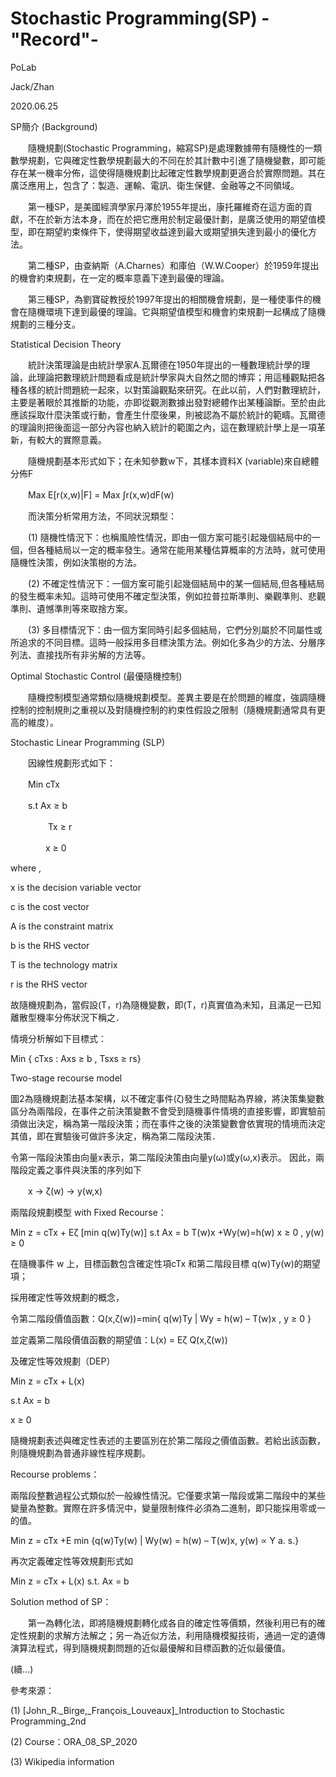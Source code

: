 # Stochastic Programming(SP) -"Record"-


PoLab

Jack/Zhan

2020.06.25


SP簡介 (Background)


　　隨機規劃(Stochastic Programming，縮寫SP)是處理數據帶有隨機性的一類數學規劃，它與確定性數學規劃最大的不同在於其計數中引進了隨機變數，即可能存在某一機率分佈，這使得隨機規劃比起確定性數學規劃更適合於實際問題。其在廣泛應用上，包含了：製造、運輸、電訊、衛生保健、金融等之不同領域。

　　第一種SP，是美國經濟學家丹澤於1955年提出，康托羅維奇在這方面的貢獻，不在於新方法本身，而在於把它應用於制定最優計劃，是廣泛使用的期望值模型，即在期望約束條件下，使得期望收益達到最大或期望損失達到最小的優化方法。

　　第二種SP，由查納斯（A.Charnes）和庫伯（W.W.Cooper）於1959年提出的機會約束規劃，在一定的概率意義下達到最優的理論。

　　第三種SP，為劉寶碇教授於1997年提出的相關機會規劃，是一種使事件的機會在隨機環境下達到最優的理論。它與期望值模型和機會約束規劃一起構成了隨機規劃的三種分支。

Statistical Decision Theory

　　統計決策理論是由統計學家A.瓦爾德在1950年提出的一種數理統計學的理論，此理論把數理統計問題看成是統計學家與大自然之間的博弈；用這種觀點把各種各樣的統計問題統一起來，以對策論觀點來研究。在此以前，人們對數理統計，主要是著眼於其推斷的功能，亦即從觀測數據出發對總體作出某種論斷。至於由此應該採取什麼決策或行動，會產生什麼後果，則被認為不屬於統計的範疇。瓦爾德的理論則把後面這一部分內容也納入統計的範圍之內，這在數理統計學上是一項革新，有較大的實際意義。

　　隨機規劃基本形式如下；在未知參數w下，其樣本資料X (variable)來自總體分佈F

　　Max E[r(x,w)|F] = Max ∫r(x,w)dF(w)



　　而決策分析常用方法，不同狀況類型：

　　(1)	隨機性情況下：也稱風險性情況，即由一個方案可能引起幾個結局中的一個，但各種結局以一定的概率發生。通常在能用某種估算概率的方法時，就可使用隨機性決策，例如決策樹的方法。
  
　　(2) 不確定性情況下：一個方案可能引起幾個結局中的某一個結局,但各種結局的發生概率未知。這時可使用不確定型決策，例如拉普拉斯準則、樂觀準則、悲觀準則、遺憾準則等來取捨方案。
  
　　(3)	多目標情況下：由一個方案同時引起多個結局，它們分別屬於不同屬性或所追求的不同目標。這時一般採用多目標決策方法。例如化多為少的方法、分層序列法、直接找所有非劣解的方法等。


Optimal Stochastic Control (最優隨機控制)

　　隨機控制模型通常類似隨機規劃模型。差異主要是在於問題的維度，強調隨機控制的控制規則之重視以及對隨機控制的約束性假設之限制（隨機規劃通常具有更高的維度）。

Stochastic Linear Programming (SLP)

　　因線性規劃形式如下：


　　Min cTx

　　s.t  Ax ≥ b

　 　　　Tx ≥ r

　　　　x ≥ 0

where , 

x is the decision variable vector

c is the cost vector

A is the constraint matrix

b is the RHS vector

T is the technology matrix

r is the RHS vector


故隨機規劃為，當假設(T，r)為隨機變數，即(T，r)真實值為未知，且滿足一已知離散型機率分佈狀況下稱之．

情境分析解如下目標式：

Min { cTxs : Axs ≥ b , Tsxs ≥ rs}

Two-stage recourse model

圖2為隨機規劃法基本架構，以不確定事件(ζ)發生之時間點為界線，將決策集變數區分為兩階段，在事件之前決策變數不會受到隨機事件情境的直接影響，即實驗前須做出決定，稱為第一階段決策；而在事件之後的決策變數會依實現的情境而決定其值，即在實驗後可做許多決定，稱為第二階段決策．


令第一階段決策由向量x表示，第二階段決策由向量y(ω)或y(ω,x)表示。
因此，兩階段定義之事件與決策的序列如下  

　　x -> ζ(w) -> y(w,x)

兩階段規劃模型 with Fixed Recourse：


Min z = cTx + Eζ [min q(w)Ty(w)]
s.t Ax = b
T(w)x +Wy(w)=h(w)
x ≥ 0 , y(w) ≥ 0

在隨機事件 w 上，目標函數包含確定性項cTx  和第二階段目標 q(w)Ty(w)的期望項；

採用確定性等效規劃的概念，

令第二階段價值函數：Q(x,ζ(w))=min{ q(w)Ty | Wy = h(w) – T(w)x , y ≥ 0 }

並定義第二階段價值函數的期望值：L(x) = Eζ Q(x,ζ(w))

及確定性等效規劃（DEP）

Min z = cTx + L(x)

s.t Ax = b

x ≥ 0

隨機規劃表述與確定性表述的主要區別在於第二階段之價值函數。若給出該函數，則隨機規劃為普通非線性程序規劃。

Recourse problems：

兩階段整數過程公式類似於一般線性情況。它僅要求第一階段或第二階段中的某些變量為整數。實際在許多情況中，變量限制條件必須為二進制，即只能採用零或一的值。

Min z = cTx +E min {q(w)Ty(w) | Wy(w) = h(w) – T(w)x, y(w) ∝ Y a. s.}

再次定義確定性等效規劃形式如

Min z = cTx + L(x)
s.t. Ax = b

Solution method of SP：

　　第一為轉化法，即將隨機規劃轉化成各自的確定性等價類，然後利用已有的確定性規劃的求解方法解之；另一為近似方法，利用隨機模擬技術，通過一定的遺傳演算法程式，得到隨機規劃問題的近似最優解和目標函數的近似最優值。

(續...)


參考來源：

(1) [John_R._Birge,_François_Louveaux]_Introduction to Stochastic Programming_2nd

(2) Course：ORA_08_SP_2020

(3) Wikipedia information

